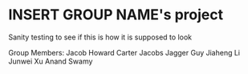# INSERT GROUP NAME's project

Sanity testing to see if this is how it is supposed to look

Group Members:
Jacob Howard
Carter Jacobs
Jagger Guy 
Jiaheng Li
Junwei Xu
Anand Swamy
